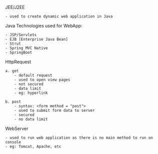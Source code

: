 JEE/J2EE

    - used to create dynamic web application in Java

Java Technologies used for WebApp:

    - JSP/Servlets
    - EJB [Enterprise Java Bean]
    - Strut
    - Spring MVC Native
    - SpringBoot

HttpRequest


    a. get
        - default request
        - used to open view pages
        - not secured
        - data limit
        - eg: hyperlink

    b. post
        - syntax: <form method = "post">
        - used to submit form data to server
        - secured
        - no data limit

WebServer

    - used to run web application as there is no main method to run on console
    - eg: Tomcat, Apache, etc